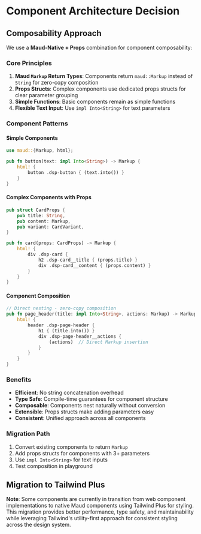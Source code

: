 # Component Architecture Decision

## Composability Approach

We use a **Maud-Native + Props** combination for component composability:

### Core Principles

1. **Maud `Markup` Return Types**: Components return `maud::Markup` instead of `String` for zero-copy composition
2. **Props Structs**: Complex components use dedicated props structs for clear parameter grouping
3. **Simple Functions**: Basic components remain as simple functions
4. **Flexible Text Input**: Use `impl Into<String>` for text parameters

### Component Patterns

#### Simple Components
```rust
use maud::{Markup, html};

pub fn button(text: impl Into<String>) -> Markup {
    html! {
        button .dsp-button { (text.into()) }
    }
}
```

#### Complex Components with Props
```rust
pub struct CardProps {
    pub title: String,
    pub content: Markup,
    pub variant: CardVariant,
}

pub fn card(props: CardProps) -> Markup {
    html! {
        div .dsp-card {
            h2 .dsp-card__title { (props.title) }
            div .dsp-card__content { (props.content) }
        }
    }
}
```

#### Component Composition
```rust
// Direct nesting - zero-copy composition
pub fn page_header(title: impl Into<String>, actions: Markup) -> Markup {
    html! {
        header .dsp-page-header {
            h1 { (title.into()) }
            div .dsp-page-header__actions {
                (actions)  // Direct Markup insertion
            }
        }
    }
}
```

### Benefits

- **Efficient**: No string concatenation overhead
- **Type Safe**: Compile-time guarantees for component structure  
- **Composable**: Components nest naturally without conversion
- **Extensible**: Props structs make adding parameters easy
- **Consistent**: Unified approach across all components

### Migration Path

1. Convert existing components to return `Markup`
2. Add props structs for components with 3+ parameters
3. Use `impl Into<String>` for text inputs
4. Test composition in playground

## Migration to Tailwind Plus

**Note**: Some components are currently in transition from web component implementations to native Maud components using Tailwind Plus for styling. This migration provides better performance, type safety, and maintainability while leveraging Tailwind's utility-first approach for consistent styling across the design system.